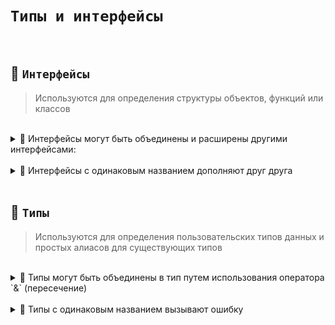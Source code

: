 # `Типы и интерфейсы`

<br>

## 🚩 `Интерфейсы` 
>Используются для определения структуры объектов, функций или классов

<br>

<details>
<summary>🔹 Интерфейсы могут быть объединены и расширены другими интерфейсами:</summary>

<br>

👇 Могут быть расширены через `extends`

```typescript
interface User {
  name: string
}

interface Developer {
  direction: string
}

interface Student extends User, Developer {
  // 👉🏼 name: string будет унаследованно  
  // 👉🏼 direction: string будет унаследованно  
  age: number
}
```
👇 Могут быть объединены в тип путем использования оператора `&` (пересечение)

```typescript
interface X {
    commonProp: string;
    uniqueX: number;
}

interface Y {
    commonProp: string;
    uniqueY: boolean;
}

type XY = X & Y;
```

</details>

<br>

<details>
<summary>🔹 Интерфейсы с одинаковым названием дополняют друг друга</summary>

<br>

```typescript
interface User {
  name: string
}

interface User {
  age: number
}

const user:User = {
  name: 'Jon',
  age: 22
}
```

</details>
<br>

## 🚩 `Типы` 
>Используются для определения пользовательских типов данных и простых алиасов для существующих типов

<br>

<details>
<summary>🔹 Типы могут быть объединены в тип путем использования оператора `&` (пересечение)</summary>

<br>

```typescript
type Pet = { name: string };
type Dog = Pet & { breed: string };
```

</details>

<br>

<details>
<summary>🔹 Типы с одинаковым названием вызывают ошибку</summary>
</details>
